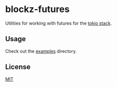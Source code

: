 # blockz-futures

Utilities for working with futures for the [tokio stack].

## Usage

Check out the [examples] directory.

## License

[MIT]

[tokio stack]: https://tokio.rs/
[examples]: /examples
[MIT]: ../LICENSE
